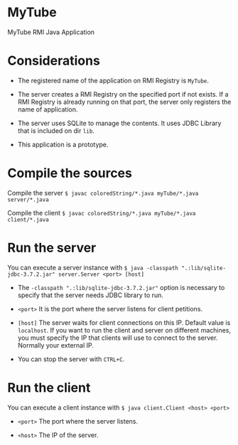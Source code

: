 # MyTube
MyTube RMI Java Application

# Considerations

- The registered name of the application on RMI Registry is `MyTube`.

- The server creates a RMI Registry on the specified port if not exists. If a RMI Registry is already running on that port, the server only registers the name of application.

- The server uses SQLite to manage the contents. It uses JDBC Library that is included on dir `lib`.

- This application is a prototype. 

# Compile the sources

Compile the server `$ javac coloredString/*.java myTube/*.java server/*.java`

Compile the client `$ javac coloredString/*.java myTube/*.java client/*.java`

# Run the server

You can execute a server instance with `$ java -classpath ".:lib/sqlite-jdbc-3.7.2.jar" server.Server <port> [host]`

- The `-classpath ".:lib/sqlite-jdbc-3.7.2.jar"` option is necessary to specify that the server needs JDBC library to run.

- `<port>` It is the port where the server listens for client petitions.

- `[host]` The server waits for client connections on this IP. Default value is `localhost`. If you want to run the client and server on different machines, you must specify the IP that clients will use to connect to the server. Normally your external IP.

- You can stop the server with `CTRL+C`.

# Run the client

You can execute a client instance with `$ java client.Client <host> <port>`

- `<port>` The port where the server listens.

- `<host>` The IP of the server. 